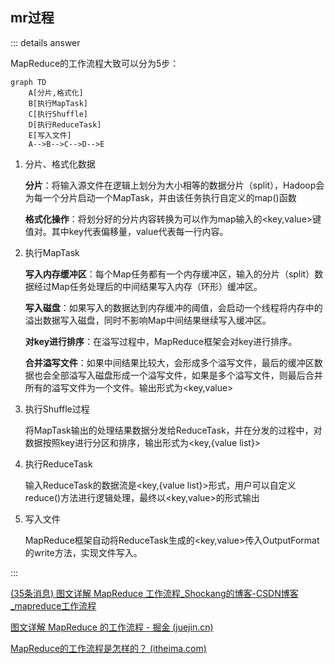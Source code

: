 ## mr过程

::: details answer

MapReduce的工作流程大致可以分为5步：

```mermaid
graph TD
    A[分片,格式化]
    B[执行MapTask]
    C[执行Shuffle]
    D[执行ReduceTask]
    E[写入文件]
    A-->B-->C-->D-->E
```

1. 分片、格式化数据

   **分片**：将输入源文件在逻辑上划分为大小相等的数据分片（split），Hadoop会为每一个分片启动一个MapTask，并由该任务执行自定义的map()函数

   **格式化操作**：将划分好的分片内容转换为可以作为map输入的<key,value>键值对。其中key代表偏移量，value代表每一行内容。

2. 执行MapTask

   **写入内存缓冲区**：每个Map任务都有一个内存缓冲区，输入的分片（split）数据经过Map任务处理后的中间结果写入内存（环形）缓冲区。

   **写入磁盘**：如果写入的数据达到内存缓冲的阈值，会启动一个线程将内存中的溢出数据写入磁盘，同时不影响Map中间结果继续写入缓冲区。

   **对key进行排序**：在溢写过程中，MapReduce框架会对key进行排序。

   **合并溢写文件**：如果中间结果比较大，会形成多个溢写文件，最后的缓冲区数据也会全部溢写入磁盘形成一个溢写文件，如果是多个溢写文件，则最后合并所有的溢写文件为一个文件。输出形式为<key,value>

3. 执行Shuffle过程

   将MapTask输出的处理结果数据分发给ReduceTask，并在分发的过程中，对数据按照key进行分区和排序，输出形式为<key,{value list}>

4. 执行ReduceTask

   输入ReduceTask的数据流是<key,{value list}>形式，用户可以自定义reduce()方法进行逻辑处理，最终以<key,value>的形式输出

5. 写入文件

   MapReduce框架自动将ReduceTask生成的<key,value>传入OutputFormat的write方法，实现文件写入。

:::

[(35条消息) 图文详解 MapReduce 工作流程_Shockang的博客-CSDN博客_mapreduce工作流程](https://blog.csdn.net/Shockang/article/details/117970151)

[图文详解 MapReduce 的工作流程 - 掘金 (juejin.cn)](https://juejin.cn/post/6996651554921005063)

[MapReduce的工作流程是怎样的？ (itheima.com)](http://www.itheima.com/news/20210415/141213.html)